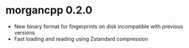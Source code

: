 # morgancpp 0.2.0

* New binary format for fingerprints on disk incompatible with previous versions
* Fast loading and reading using Zstandard compression
